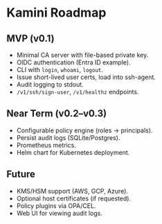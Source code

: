 # Kamini Roadmap

## MVP (v0.1)
- Minimal CA server with file-based private key.
- OIDC authentication (Entra ID example).
- CLI with `login`, `whoami`, `logout`.
- Issue short-lived user certs, load into ssh-agent.
- Audit logging to stdout.
- `/v1/ssh/sign-user`, `/v1/healthz` endpoints.

## Near Term (v0.2–v0.3)
- Configurable policy engine (roles → principals).
- Persist audit logs (SQLite/Postgres).
- Prometheus metrics.
- Helm chart for Kubernetes deployment.

## Future
- KMS/HSM support (AWS, GCP, Azure).
- Optional host certificates (if requested).
- Policy plugins via OPA/CEL.
- Web UI for viewing audit logs.